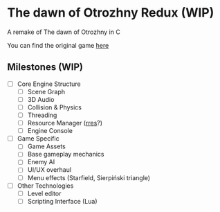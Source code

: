 # The dawn of Otrozhny Redux (WIP)

A remake of The dawn of Otrozhny in C

You can find the original game [here](https://github.com/SeoFernando25/The-dawn-of-Otrozhny)

## Milestones (WIP)

- [ ] Core Engine Structure
  - [ ] Scene Graph
  - [ ] 3D Audio
  - [ ] Collision & Physics
  - [ ] Threading
  - [ ] Resource Manager ([rres](https://github.com/raysan5/rres)?)
  - [ ] Engine Console
- [ ] Game Specific
  - [ ] Game Assets
  - [ ] Base gameplay mechanics
  - [ ] Enemy AI
  - [ ] UI/UX overhaul
  - [ ] Menu effects (Starfield, Sierpiński triangle)
- [ ] Other Technologies
  - [ ] Level editor
  - [ ] Scripting Interface (Lua)

